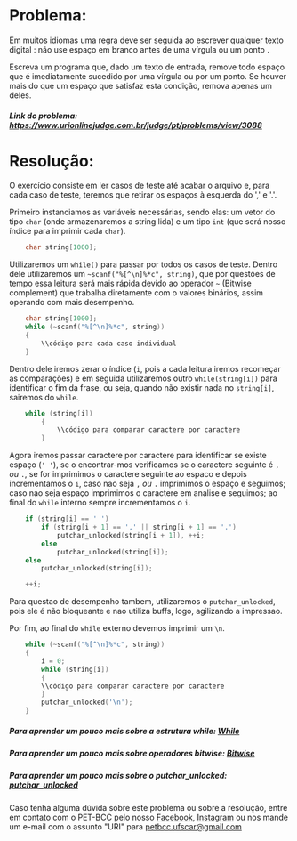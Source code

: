 # Problema:

Em muitos idiomas uma regra deve ser seguida ao escrever qualquer texto digital : não use espaço em branco antes de uma vírgula ou um ponto .

Escreva um programa que, dado um texto de entrada, remove todo espaço que é imediatamente sucedido por uma vírgula ou por um ponto. Se houver mais do que um espaço que satisfaz esta condição, remova apenas um deles.

##### Link do problema: https://www.urionlinejudge.com.br/judge/pt/problems/view/3088
 
# Resolução:

O exercício consiste em ler casos de teste até acabar o arquivo e, para cada caso de teste, teremos que retirar os espaços à esquerda do ',' e '.'.

Primeiro instanciamos as variáveis necessárias, sendo elas: um vetor do tipo `char` (onde armazenaremos a string lida) e um tipo `int` (que será nosso índice para imprimir cada `char`).

```c
    char string[1000];
```

Utilizaremos um `while()` para passar por todos os casos de teste. Dentro dele utilizaremos um `~scanf("%[^\n]%*c", string)`, que por questões de tempo essa leitura será mais rápida devido ao operador `~` (Bitwise complement) que trabalha diretamente com o valores binários, assim operando com mais desempenho.

```c
    char string[1000];
    while (~scanf("%[^\n]%*c", string))
    {
        \\código para cada caso individual
    }
```

Dentro dele iremos zerar o índice (`i`, pois a cada leitura iremos recomeçar as comparações) e em seguida utilizaremos outro `while(string[i])` para identificar o fim da frase, ou seja, quando não existir nada no `string[i]`, sairemos do `while`.

```c
    while (string[i])
        {
            \\código para comparar caractere por caractere
        }
```

Agora iremos passar caractere por caractere para identificar se existe espaço (`' '`), se o encontrar-mos verificamos se o caractere seguinte é `,` *ou* `.`, se for imprimimos o caractere seguinte ao espaco e depois incrementamos o `i`, caso nao seja `,` *ou* `.` imprimimos o espaço e seguimos; caso nao seja espaço imprimimos o caractere em analise e seguimos; ao final do `while` interno sempre incrementamos o `i`. 

```c
    if (string[i] == ' ')
        if (string[i + 1] == ',' || string[i + 1] == '.')
            putchar_unlocked(string[i + 1]), ++i;
        else
            putchar_unlocked(string[i]);
    else
        putchar_unlocked(string[i]);

    ++i;
```

Para questao de desempenho tambem, utilizaremos o `putchar_unlocked`, pois ele é não bloqueante e nao utiliza buffs, logo, agilizando a impressao.

Por fim, ao final do `while` externo devemos imprimir um `\n`.

```c
    while (~scanf("%[^\n]%*c", string))
    {
        i = 0;
        while (string[i])
        {
        \\código para comparar caractere por caractere
        }
        putchar_unlocked('\n');
    }
```


##### Para aprender um pouco mais sobre a estrutura while: [While](http://linguagemc.com.br/o-comando-while-em-c/)
##### Para aprender um pouco mais sobre operadores bitwise: [Bitwise](https://imasters.com.br/desenvolvimento/conheca-os-operadores-bitwise-bit-bit)
##### Para aprender um pouco mais sobre o putchar_unlocked: [putchar_unlocked](https://docs.oracle.com/cd/E36784_01/html/E36874/putchar-unlocked-3c.html)

Caso tenha alguma dúvida sobre este problema ou sobre a resolução, entre em contato com o PET-BCC pelo nosso
[Facebook](https://www.facebook.com/petbcc/),
[Instagram](https://www.instagram.com/petbcc.ufscar/)
ou nos mande um e-mail com o assunto "URI" para  petbcc.ufscar@gmail.com
